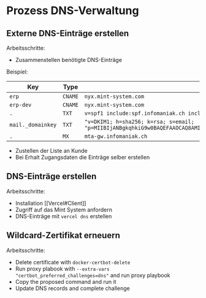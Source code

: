 # Prozess DNS-Verwaltung

## Externe DNS-Einträge erstellen

Arbeitsschritte:
* Zusammenstellen benötigte DNS-Einträge

Beispiel:

| Key               | Type    | Value                                                                                                                                                                                                                                                                                                                                                                                                                                              |
| ----------------- | ------- | -------------------------------------------------------------------------------------------------------------------------------------------------------------------------------------------------------------------------------------------------------------------------------------------------------------------------------------------------------------------------------------------------------------------------------------------------- |
| `erp`             | `CNAME` | `nyx.mint-system.com`                                                                                                                                                                                                                                                                                                                                                                                                                              |
| `erp-dev`         | `CNAME` | `nyx.mint-system.com`                                                                                                                                                                                                                                                                                                                                                                                                                              |
| `.`               | `TXT`   | `v=spf1 include:spf.infomaniak.ch include:nyx.mint-system.com -all`                                                                                                                                                                                                                                                                                                                                                                                                          |
| `mail._domainkey` | `TXT`   | `"v=DKIM1; h=sha256; k=rsa; s=email; "p=MIIBIjANBgkqhkiG9w0BAQEFAAOCAQ8AMIIBCgKCAQEAuo74UUktkyZxJ6MPwYu+O+AfJutLreWr8Om25xUwxnkjpOmW1+LxGgPBABp4MSbC3fjI/BAQTXLHMxhUuFfio5jHWyGHlJVQpUJR2TBR4OABjC+OnsztlwueEYoRiF4tBTb/BHO1wcN5lJ62ewmifGoVACGeHisaeFcsEqqInHbIXgepClcsYOVKSH3m3DhT71eiICTaeZAHIb4qNSpVmmme+9h22HoH/2pfw0QjtCV3yJllKTlRn8WmROUGsrVFpO157e11pRuFg5JYg9xQtrIhYCAeu/0+Mu8EofGU9hVojYBPRxek2/hzXTx7nPDBsmCqbo943MR6AHfq7WzafwIDAQAB"` |
| `.`               | `MX`    | `mta-gw.infomaniak.ch`                                                                                                                                                                                                                                                                                                                                                                                                                             |

* Zustellen der Liste an Kunde
* Bei Erhalt Zugangsdaten die Einträge selber erstellen

## DNS-Einträge erstellen

Arbeitsschritte:
* Installation [[Vercel#Client]]
* Zugriff auf das Mint System anfordern
* DNS-Einträge mit `vercel dns` erstellen

## Wildcard-Zertifikat erneuern

Arbeitsschritte:
* Delete certificate with `docker-certbot-delete`
* Run proxy plabook with `--extra-vars "certbot_preferred_challenges=dns"` and run proxy playbook
* Copy the proposed command and run it
* Update DNS records and complete challenge